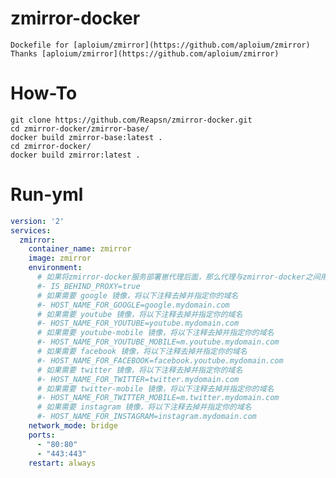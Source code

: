 # zmirror-docker
    
    Dockefile for [aploium/zmirror](https://github.com/aploium/zmirror)
    Thanks [aploium/zmirror](https://github.com/aploium/zmirror)

# How-To

~~~shell
git clone https://github.com/Reapsn/zmirror-docker.git
cd zmirror-docker/zmirror-base/
docker build zmirror-base:latest .
cd zmirror-docker/
docker build zmirror:latest .
~~~

# Run-yml

~~~yml
version: '2'
services:
  zmirror:
    container_name: zmirror
    image: zmirror
    environment:
      # 如果将zmirror-docker服务部署崽代理后面，那么代理与zmirror-docker之间用http连接即可
      #- IS_BEHIND_PROXY=true
      # 如果需要 google 镜像，将以下注释去掉并指定你的域名
      #- HOST_NAME_FOR_GOOGLE=google.mydomain.com
      # 如果需要 youtube 镜像，将以下注释去掉并指定你的域名
      #- HOST_NAME_FOR_YOUTUBE=youtube.mydomain.com
      # 如果需要 youtube-mobile 镜像，将以下注释去掉并指定你的域名
      #- HOST_NAME_FOR_YOUTUBE_MOBILE=m.youtube.mydomain.com
      # 如果需要 facebook 镜像，将以下注释去掉并指定你的域名
      #- HOST_NAME_FOR_FACEBOOK=facebook.youtube.mydomain.com
      # 如果需要 twitter 镜像，将以下注释去掉并指定你的域名
      #- HOST_NAME_FOR_TWITTER=twitter.mydomain.com
      # 如果需要 twitter-mobile 镜像，将以下注释去掉并指定你的域名
      #- HOST_NAME_FOR_TWITTER_MOBILE=m.twitter.mydomain.com
      # 如果需要 instagram 镜像，将以下注释去掉并指定你的域名
      #- HOST_NAME_FOR_INSTAGRAM=instagram.mydomain.com
    network_mode: bridge
    ports:
      - "80:80"
      - "443:443"
    restart: always

~~~